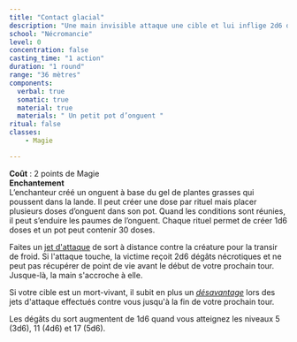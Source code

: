 ```yaml
---
title: "Contact glacial"
description: "Une main invisible attaque une cible et lui inflige 2d6 dégâts nécrotiques."
school: "Nécromancie"
level: 0
concentration: false
casting_time: "1 action"
duration: "1 round"
range: "36 mètres"
components:
  verbal: true
  somatic: true
  material: true
  materials: " Un petit pot d’onguent "
ritual: false
classes:
    - Magie

---
```

**Coût** : 2 points de Magie  
**Enchantement**  
L’enchanteur créé un onguent à base du gel de plantes grasses qui poussent dans la lande. Il peut créer une dose par rituel mais placer plusieurs doses d’onguent dans son pot. Quand les conditions sont réunies, il peut s’enduire les paumes de l’onguent. Chaque rituel permet de créer 1d6 doses et un pot peut contenir 30 doses.  

Faites un [jet d'attaque](/combattre/#jets-d-attaque) de sort à distance contre la créature pour la transir de froid. Si l'attaque touche, la victime reçoit 2d6 dégâts nécrotiques et ne peut pas récupérer de point de vie avant le début de votre prochain tour. Jusque-là, la main s'accroche à elle.

Si votre cible est un mort-vivant, il subit en plus un [_désavantage_](/utiliser-les-caracteristiques/#avantage-et-desavantage) lors des jets d'attaque effectués contre vous jusqu'à la fin de votre prochain tour.

Les dégâts du sort augmentent de 1d6 quand vous atteignez les niveaux 5 (3d6), 11 (4d6) et 17 (5d6).
